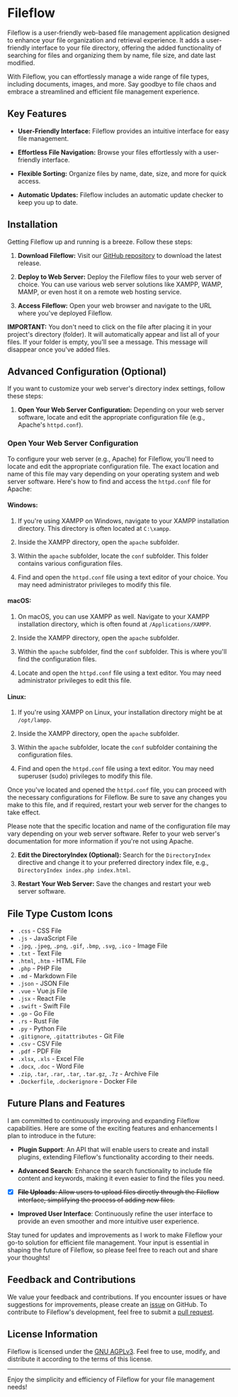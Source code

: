 # Fileflow

Fileflow is a user-friendly web-based file management application designed to enhance your file organization and retrieval experience. It adds a user-friendly interface to your file directory, offering the added functionality of searching for files and organizing them by name, file size, and date last modified.

With Fileflow, you can effortlessly manage a wide range of file types, including documents, images, and more. Say goodbye to file chaos and embrace a streamlined and efficient file management experience.

## Key Features

- **User-Friendly Interface:** Fileflow provides an intuitive interface for easy file management.

- **Effortless File Navigation:** Browse your files effortlessly with a user-friendly interface.

- **Flexible Sorting:** Organize files by name, date, size, and more for quick access.

- **Automatic Updates:** Fileflow includes an automatic update checker to keep you up to date.

## Installation

Getting Fileflow up and running is a breeze. Follow these steps:

1. **Download Fileflow:** Visit our [GitHub repository](https://github.com/TheR0cketMan/Fileflow/releases) to download the latest release.

2. **Deploy to Web Server:** Deploy the Fileflow files to your web server of choice. You can use various web server solutions like XAMPP, WAMP, MAMP, or even host it on a remote web hosting service.

3. **Access Fileflow:** Open your web browser and navigate to the URL where you've deployed Fileflow.


**IMPORTANT:** You don't need to click on the file after placing it in your project's directory (folder). It will automatically appear and list all of your files. If your folder is empty, you'll see a message. This message will disappear once you've added files.

## Advanced Configuration (Optional)

If you want to customize your web server's directory index settings, follow these steps:

1. **Open Your Web Server Configuration:** Depending on your web server software, locate and edit the appropriate configuration file (e.g., Apache's `httpd.conf`).

### Open Your Web Server Configuration

To configure your web server (e.g., Apache) for Fileflow, you'll need to locate and edit the appropriate configuration file. The exact location and name of this file may vary depending on your operating system and web server software. Here's how to find and access the `httpd.conf` file for Apache:

#### Windows:

1. If you're using XAMPP on Windows, navigate to your XAMPP installation directory. This directory is often located at `C:\xampp`.

2. Inside the XAMPP directory, open the `apache` subfolder.

3. Within the `apache` subfolder, locate the `conf` subfolder. This folder contains various configuration files.

4. Find and open the `httpd.conf` file using a text editor of your choice. You may need administrator privileges to modify this file.

#### macOS:

1. On macOS, you can use XAMPP as well. Navigate to your XAMPP installation directory, which is often found at `/Applications/XAMPP`.

2. Inside the XAMPP directory, open the `apache` subfolder.

3. Within the `apache` subfolder, find the `conf` subfolder. This is where you'll find the configuration files.

4. Locate and open the `httpd.conf` file using a text editor. You may need administrator privileges to edit this file.

#### Linux:

1. If you're using XAMPP on Linux, your installation directory might be at `/opt/lampp`.

2. Inside the XAMPP directory, open the `apache` subfolder.

3. Within the `apache` subfolder, locate the `conf` subfolder containing the configuration files.

4. Find and open the `httpd.conf` file using a text editor. You may need superuser (sudo) privileges to modify this file.

Once you've located and opened the `httpd.conf` file, you can proceed with the necessary configurations for Fileflow. Be sure to save any changes you make to this file, and if required, restart your web server for the changes to take effect.

Please note that the specific location and name of the configuration file may vary depending on your web server software. Refer to your web server's documentation for more information if you're not using Apache.


2. **Edit the DirectoryIndex (Optional):** Search for the `DirectoryIndex` directive and change it to your preferred directory index file, e.g., `DirectoryIndex index.php index.html`.

3. **Restart Your Web Server:** Save the changes and restart your web server software.

## File Type Custom Icons

- `.css` - CSS File
- `.js` - JavaScript File
- `.jpg`, `.jpeg`, `.png`, `.gif`, `.bmp`, `.svg`, `.ico` - Image File
- `.txt` - Text File
- `.html`, `.htm` - HTML File
- `.php` - PHP File
- `.md` - Markdown File
- `.json` - JSON File
- `.vue` - Vue.js File
- `.jsx` - React File
- `.swift` - Swift File
- `.go` - Go File
- `.rs` - Rust File
- `.py` - Python File
- `.gitignore`, `.gitattributes` - Git File
- `.csv` - CSV File
- `.pdf` - PDF File
- `.xlsx`, `.xls` - Excel File
- `.docx`, `.doc` - Word File
- `.zip`, `.tar`, `.rar`, `.tar`, `.tar.gz`, `.7z` - Archive File
- `.Dockerfile`, `.dockerignore` - Docker File

## Future Plans and Features

I am committed to continuously improving and expanding Fileflow capabilities. Here are some of the exciting features and enhancements I plan to introduce in the future:

- **Plugin Support**: An API that will enable users to create and install plugins, extending Fileflow's functionality according to their needs.

- **Advanced Search**: Enhance the search functionality to include file content and keywords, making it even easier to find the files you need.

- [x] ~~**File Uploads**: Allow users to upload files directly through the Fileflow interface, simplifying the process of adding new files.~~

- **Improved User Interface**: Continuously refine the user interface to provide an even smoother and more intuitive user experience.

Stay tuned for updates and improvements as I work to make Fileflow your go-to solution for efficient file management. Your input is essential in shaping the future of Fileflow, so please feel free to reach out and share your thoughts!

## Feedback and Contributions

We value your feedback and contributions. If you encounter issues or have suggestions for improvements, please create an [issue](https://github.com/TheR0cketMan/Fileflow/issues) on GitHub. To contribute to Fileflow's development, feel free to submit a [pull request](https://github.com/TheR0cketMan/Fileflow/pulls).

## License Information

Fileflow is licensed under the [GNU AGPLv3](LICENSE). Feel free to use, modify, and distribute it according to the terms of this license.

---

Enjoy the simplicity and efficiency of Fileflow for your file management needs!
